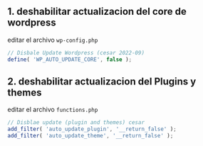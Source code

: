 
## 1. deshabilitar actualizacion del core de wordpress
editar el archivo `wp-config.php`
```javascript
// Disbale Update Wordpress (cesar 2022-09)
define( 'WP_AUTO_UPDATE_CORE', false );
```

## 2. deshabilitar actualizacion del Plugins y themes
editar el archivo `functions.php`
```javascript
// Disblae update (plugin and themes) cesar
add_filter( 'auto_update_plugin', '__return_false' );
add_filter( 'auto_update_theme', '__return_false' );
```